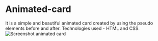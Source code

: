 # Animated-card
It is a simple and beautiful animated card created by using the pseudo elements before and after. Technologies used - HTML and CSS.
![Screenshot animated card](https://user-images.githubusercontent.com/87596690/185808167-49df50d2-4408-491c-b4bd-49b87c51b3cf.png)

